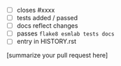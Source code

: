  - [ ] closes #xxxx
 - [ ] tests added / passed
 - [ ] docs reflect changes
 - [ ] passes ``flake8 esmlab tests docs``
 - [ ] entry in HISTORY.rst

[summarize your pull request here]